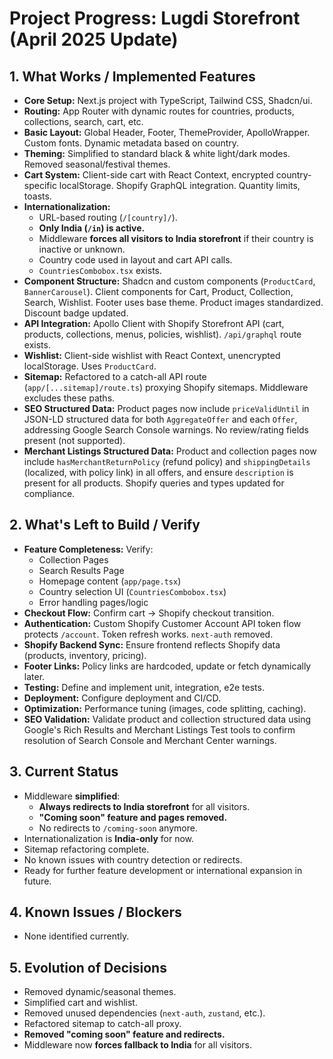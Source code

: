 # Project Progress: Lugdi Storefront (April 2025 Update)

## 1. What Works / Implemented Features

- **Core Setup:** Next.js project with TypeScript, Tailwind CSS, Shadcn/ui.
- **Routing:** App Router with dynamic routes for countries, products, collections, search, cart, etc.
- **Basic Layout:** Global Header, Footer, ThemeProvider, ApolloWrapper. Custom fonts. Dynamic metadata based on country.
- **Theming:** Simplified to standard black & white light/dark modes. Removed seasonal/festival themes.
- **Cart System:** Client-side cart with React Context, encrypted country-specific localStorage. Shopify GraphQL integration. Quantity limits, toasts.
- **Internationalization:** 
  - URL-based routing (`/[country]/`).
  - **Only India (`/in`) is active.**
  - Middleware **forces all visitors to India storefront** if their country is inactive or unknown.
  - Country code used in layout and cart API calls.
  - `CountriesCombobox.tsx` exists.
- **Component Structure:** Shadcn and custom components (`ProductCard`, `BannerCarousel`). Client components for Cart, Product, Collection, Search, Wishlist. Footer uses base theme. Product images standardized. Discount badge updated.
- **API Integration:** Apollo Client with Shopify Storefront API (cart, products, collections, menus, policies, wishlist). `/api/graphql` route exists.
- **Wishlist:** Client-side wishlist with React Context, unencrypted localStorage. Uses `ProductCard`.
- **Sitemap:** Refactored to a catch-all API route (`app/[...sitemap]/route.ts`) proxying Shopify sitemaps. Middleware excludes these paths.
- **SEO Structured Data:** Product pages now include `priceValidUntil` in JSON-LD structured data for both `AggregateOffer` and each `Offer`, addressing Google Search Console warnings. No review/rating fields present (not supported).
- **Merchant Listings Structured Data:** Product and collection pages now include `hasMerchantReturnPolicy` (refund policy) and `shippingDetails` (localized, with policy link) in all offers, and ensure `description` is present for all products. Shopify queries and types updated for compliance.

## 2. What's Left to Build / Verify

- **Feature Completeness:** Verify:
  - Collection Pages
  - Search Results Page
  - Homepage content (`app/page.tsx`)
  - Country selection UI (`CountriesCombobox.tsx`)
  - Error handling pages/logic
- **Checkout Flow:** Confirm cart → Shopify checkout transition.
- **Authentication:** Custom Shopify Customer Account API token flow protects `/account`. Token refresh works. `next-auth` removed.
- **Shopify Backend Sync:** Ensure frontend reflects Shopify data (products, inventory, pricing).
- **Footer Links:** Policy links are hardcoded, update or fetch dynamically later.
- **Testing:** Define and implement unit, integration, e2e tests.
- **Deployment:** Configure deployment and CI/CD.
- **Optimization:** Performance tuning (images, code splitting, caching).
- **SEO Validation:** Validate product and collection structured data using Google's Rich Results and Merchant Listings Test tools to confirm resolution of Search Console and Merchant Center warnings.

## 3. Current Status

- Middleware **simplified**:
  - **Always redirects to India storefront** for all visitors.
  - **"Coming soon" feature and pages removed.**
  - No redirects to `/coming-soon` anymore.
- Internationalization is **India-only** for now.
- Sitemap refactoring complete.
- No known issues with country detection or redirects.
- Ready for further feature development or international expansion in future.

## 4. Known Issues / Blockers

- None identified currently.

## 5. Evolution of Decisions

- Removed dynamic/seasonal themes.
- Simplified cart and wishlist.
- Removed unused dependencies (`next-auth`, `zustand`, etc.).
- Refactored sitemap to catch-all proxy.
- **Removed "coming soon" feature and redirects.**
- Middleware now **forces fallback to India** for all visitors.
